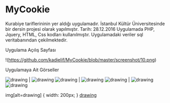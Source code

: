 # MyCookie
Kurabiye tariflerininin yer aldığı uygulamadır. İstanbul Kültür Üniversitesinde bir dersin projesi olarak yapılmıştır.  Tarih: 28.12.2016
Uygulamada PHP, Jquery, HTML, Css kodları kullanılmıştır.
Uygulamadaki veriler sql veritabanından çekilmektedir.

Uygulama Açılış Sayfası 

!(https://github.com/kadielif/MyCookie/blob/master/screenshot/10.png)



Uygulamaya Ait Görseller 

![drawing](https://github.com/kadielif/MyCookie/blob/master/screenshot/1.png) | ![drawing](https://github.com/kadielif/MyCookie/blob/master/screenshot/2.png)
![drawing](https://github.com/kadielif/MyCookie/blob/master/screenshot/3.png) | ![drawing](https://github.com/kadielif/MyCookie/blob/master/screenshot/4.png)
![drawing](https://github.com/kadielif/MyCookie/blob/master/screenshot/5.png) | ![drawing](https://github.com/kadielif/MyCookie/blob/master/screenshot/6.png) 
![drawing](https://github.com/kadielif/MyCookie/blob/master/screenshot/7.png)

img[alt=drawing] { width: 200px; } [drawing](https://github.com/kadielif/MyCookie/blob/master/screenshot/6.png) 
